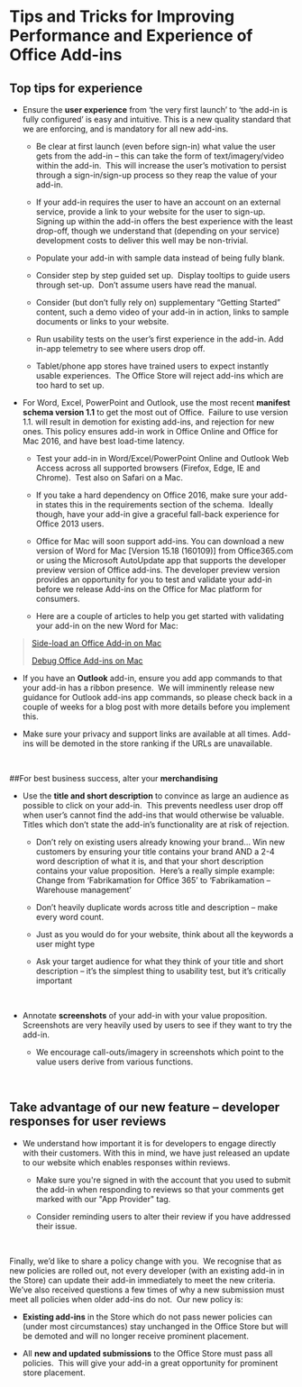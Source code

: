 # Tips and Tricks for Improving Performance and Experience of Office Add-ins

## Top tips for experience

-   Ensure the **user experience** from ‘the very first launch’ to ‘the
    add-in is fully configured’ is easy and intuitive. This is a new
    quality standard that we are enforcing, and is mandatory for all new
    add-ins. 

    -   Be clear at first launch (even before sign-in) what value the
        user gets from the add-in – this can take the form of
        text/imagery/video within the add-in.  This will increase the
        user’s motivation to persist through a sign-in/sign-up process
        so they reap the value of your add-in.

    -   If your add-in requires the user to have an account on an
        external service, provide a link to your website for the user to
        sign-up.  Signing up within the add-in offers the best
        experience with the least drop-off, though we understand that
        (depending on your service) development costs to deliver this
        well may be non-trivial.

    -   Populate your add-in with sample data instead of being
        fully blank.

    -   Consider step by step guided set up.  Display tooltips to guide
        users through set-up.  Don’t assume users have read the manual.

    -   Consider (but don’t fully rely on) supplementary “Getting
        Started” content, such a demo video of your add-in in action,
        links to sample documents or links to your website.

    -   Run usability tests on the user’s first experience in the
        add-in. Add in-app telemetry to see where users drop off.

    -   Tablet/phone app stores have trained users to expect instantly
        usable experiences.  The Office Store will reject add-ins which
        are too hard to set up.



-   For Word, Excel, PowerPoint and Outlook, use the most
    recent **manifest schema version 1.1** to get the most out of
    Office.  Failure to use version 1.1. will result in demotion for
    existing add-ins, and rejection for new ones. This policy ensures
    add-in work in Office Online and Office for Mac 2016, and have best
    load-time latency.  

    -   Test your add-in in Word/Excel/PowerPoint Online and Outlook Web
        Access across all supported browsers (Firefox, Edge, IE and
        Chrome).  Test also on Safari on a Mac.

    -   If you take a hard dependency on Office 2016, make sure your
        add-in states this in the requirements section of the schema. 
        Ideally though, have your add-in give a graceful fall-back
        experience for Office 2013 users.

    -   Office for Mac will soon support add-ins. You can download a new
        version of Word for Mac \[Version 15.18 (160109)\] from
        Office365.com or using the Microsoft AutoUpdate app that
        supports the developer preview version of Office add-ins. The
        developer preview version provides an opportunity for you to
        test and validate your add-in before we release Add-ins on the
        Office for Mac platform for consumers. 

    -   Here are a couple of articles to help you get started with
        validating your add-in on the new Word for Mac:

> [Side-load an Office Add-in on
> Mac](https://msdn.microsoft.com/EN-US/library/office/mt154253.aspx)
>
> [Debug Office Add-ins on
> Mac](https://msdn.microsoft.com/EN-US/library/office/mt459579.aspx)

-   If you have an **Outlook** add-in, ensure you add app commands to
    that your add-in has a ribbon presence.  We will imminently release
    new guidance for Outlook add-ins app commands, so please check back
    in a couple of weeks for a blog post with more details before you
    implement this.

-   Make sure your privacy and support links are available at all times.
    Add-ins will be demoted in the store ranking if the URLs
    are unavailable.

 

##For best business success, alter your **merchandising**

-   Use the **title and short description** to convince as large an
    audience as possible to click on your add-in.  This prevents
    needless user drop off when user’s cannot find the add-ins that
    would otherwise be valuable. Titles which don’t state the add-in’s
    functionality are at risk of rejection.

    -   Don’t rely on existing users already knowing your brand… Win new
        customers by ensuring your title contains your brand AND a 2-4
        word description of what it is, and that your short description
        contains your value proposition.  Here’s a really simple
        example: Change from ‘Fabrikamation for Office 365’ to
        ‘Fabrikamation – Warehouse management’

    -   Don’t heavily duplicate words across title and description –
        make every word count.

    -   Just as you would do for your website, think about all the
        keywords a user might type

    -   Ask your target audience for what they think of your title and
        short description – it’s the simplest thing to usability test,
        but it’s critically important

 

-   Annotate **screenshots** of your add-in with your value
    proposition.  Screenshots are very heavily used by users to see if
    they want to try the add-in.

    -   We encourage call-outs/imagery in screenshots which point to the
        value users derive from various functions.

 

## Take advantage of our new feature – **developer responses for user reviews**

-   We understand how important it is for developers to engage directly
    with their customers. With this in mind, we have just released an
    update to our website which enables responses within reviews.

    -   Make sure you're signed in with the account that you used to
        submit the add-in when responding to reviews so that your
        comments get marked with our "App Provider" tag.

    -   Consider reminding users to alter their review if you have
        addressed their issue.

 

Finally, we’d like to share a policy change with you.  We recognise that
as new policies are rolled out, not every developer (with an existing
add-in in the Store) can update their add-in immediately to meet the new
criteria.  We’ve also received questions a few times of why a new
submission must meet all policies when older add-ins do not.  Our new
policy is:

-   **Existing add-ins** in the Store which do not pass newer policies
    can (under most circumstances) stay unchanged in the Office Store
    but will be demoted and will no longer receive prominent placement.

-   All **new and updated submissions** to the Office Store must pass
    all policies.  This will give your add-in a great opportunity for
    prominent store placement.
